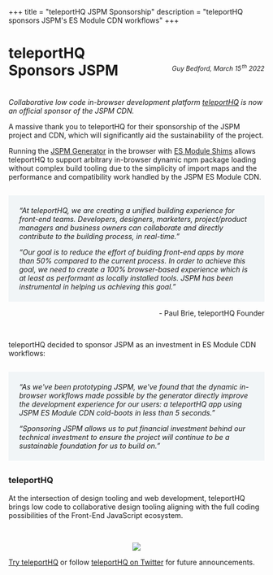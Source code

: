 +++
title = "teleportHQ JSPM Sponsorship"
description = "teleportHQ sponsors JSPM's ES Module CDN workflows"
+++

# teleportHQ<br/>Sponsors JSPM

<p style="text-align: right; margin-top: -4em; margin-bottom: 4em; font-size: 0.9em;"><em>Guy Bedford, March 15<sup style="padding-left:0.15em">th</sup> 2022</em></p>

_Collaborative low code in-browser development platform [teleportHQ](https://teleporthq.io) is now an official sponsor of the JSPM CDN._

A massive thank you to teleportHQ for their sponsorship of the JSPM project and CDN, which will significantly aid the sustainability of the project.

Running the [JSPM Generator](https://github.com/jspm/generator) in the browser with [ES Module Shims](https://github.com/guybedford/es-module-shims) allows teleportHQ to support arbitrary in-browser dynamic npm package loading without complex build tooling due to the simplicity of import maps and the performance and compatibility work handled by the JSPM ES Module CDN.

<div style="background-color: #f1f5f7; padding: 0.5em 1.5em; margin: 2em 0em; font-style: italic">
<p>&ldquo;At teleportHQ, we are creating a unified building experience for front-end teams. Developers, designers, marketers, project/product managers and business owners can collaborate and directly contribute to the building process, in real-time.&rdquo;</p>

<p>&ldquo;Our goal is to reduce the effort of buiding front-end apps by more than 50% compared to the current process. In order to achieve this goal, we need to create a 100% browser-based experience which is at least as performant as locally installed tools. JSPM has been instrumental in helping us achieving this goal.&rdquo;</p>
</div>

<p style="text-align: right; margin-top: -1em;">- Paul Brie, teleportHQ Founder</p>

<br />

teleportHQ decided to sponsor JSPM as an investment in ES Module CDN workflows:

<div style="background-color: #f1f5f7; padding: 0.5em 1.5em; margin: 2em 0em; font-style: italic">
<p>&ldquo;As we've been prototyping JSPM, we've found that the dynamic in-browser workflows made possible by the generator directly improve the development experience for our users: a teleportHQ app using JSPM ES Module CDN cold-boots in less than 5 seconds.&rdquo;</p>

<p>&ldquo;Sponsoring JSPM allows us to put financial investment behind our technical investment to ensure the project will continue to be a sustainable foundation for us to build on.&rdquo;</p>
</div>

### teleportHQ

At the intersection of design tooling and web development, teleportHQ brings low code to collaborative design tooling aligning with the full coding possibilities of the Front-End JavaScript ecosystem.

<br />

<p style="text-align: center">
<a href="https://teleporthq.io/"><img src="teleport_logo-v2_1.png" /></a>
</p>

[Try teleportHQ](https://teleporthq.io/) or follow [teleportHQ on Twitter](https://twitter.com/teleportHQio) for future announcements.

